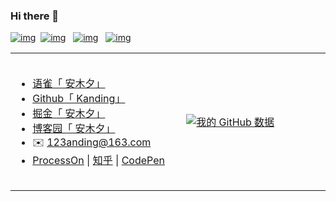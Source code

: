 ### Hi there 👋
  [![img](https://img.shields.io/badge/Github-Kanding-a8f)](https://github.com/kwonganding)&nbsp;
[![img](https://img.shields.io/badge/语雀-安木夕-8f6)](https://www.yuque.com/kanding) &nbsp;
[![img](https://img.shields.io/badge/掘金-安木夕-28f)](https://juejin.cn/user/2120322602780935) &nbsp;
[![img](https://img.shields.io/badge/博客园-安木夕-f96)](https://www.cnblogs.com/anding)
<table width="100%">
<tr style="border: none;">
<td valign="middle" width="350px" height="220px" border="0" style="border: none;">
  
- [语雀「 安木夕」](https://www.yuque.com/kanding)
- [Github「 Kanding」](https://github.com/kwonganding) 
- [掘金「 安木夕」](https://juejin.cn/user/2120322602780935)
- [博客园「 安木夕」](https://www.cnblogs.com/anding) 
- ✉️ 123anding@163.com
- [ProcessOn](https://www.processon.com/u/5282d8610cf23a22eea07032/profile) &#124; [知乎](https://www.zhihu.com/people/kanding) &#124; [CodePen](https://codepen.io/kanding)
</td>
  
<td valign="middle" width="450px" height="220px">
  
[![我的 GitHub 数据](https://github-readme-stats.vercel.app/api?username=kwonganding)]()

  </td>
</tr>
</table>

